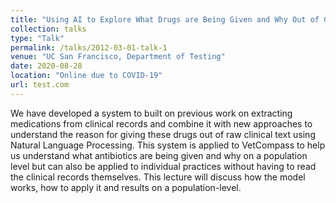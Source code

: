 ```yaml
---
title: "Using AI to Explore What Drugs are Being Given and Why Out of Clinical Records"
collection: talks
type: "Talk"
permalink: /talks/2012-03-01-talk-1
venue: "UC San Francisco, Department of Testing"
date: 2020-08-28
location: "Online due to COVID-19"
url: test.com
---
```


We have developed a system to built on previous work on extracting
medications from clinical records and combine it with new approaches
to understand the reason for giving these drugs out of raw clinical text
using Natural Language Processing. This system is applied to
VetCompass to help us understand what antibiotics are being given and
why on a population level but can also be applied to individual practices
without having to read the clinical records themselves. This lecture will
discuss how the model works, how to apply it and results on a
population-level.